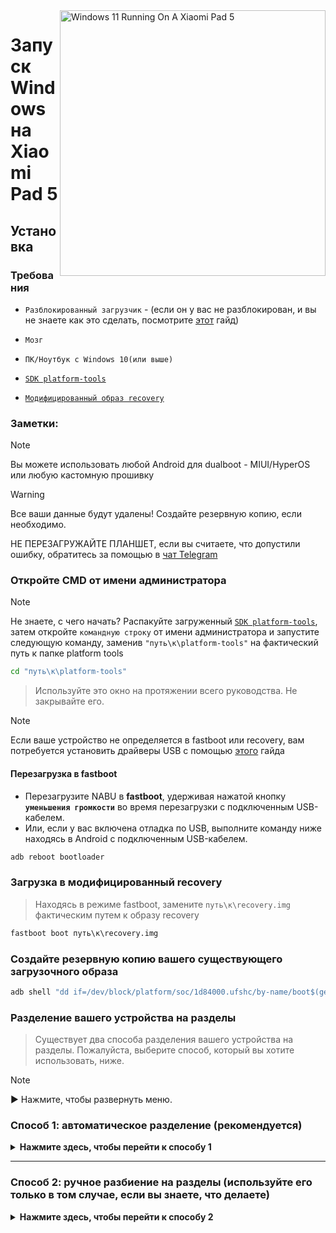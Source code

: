 <img align="right" src="https://raw.githubusercontent.com/erdilS/Port-Windows-11-Xiaomi-Pad-5/main/nabu.png" width="425" alt="Windows 11 Running On A Xiaomi Pad 5">

# Запуск Windows на Xiaomi Pad 5

## Установка

### Требования
- ```Разблокированный загрузчик``` - (если он у вас не разблокирован, и вы не знаете как это сделать, посмотрите [этот](unlock-bootloader-ru.md) гайд)

-  ```Мозг```

- ```ПК/Ноутбук c Windows 10(или выше)```

- [```SDK platform-tools```](https://developer.android.com/studio/releases/platform-tools)

- [```Модифицированный образ recovery```](https://github.com/erdilS/Port-Windows-11-Xiaomi-Pad-5/releases/download/1.0/recovery.img)

### Заметки:
> [!NOTE]
> Вы можете использовать любой Android для dualboot - MIUI/HyperOS или любую кастомную прошивку 

> [!WARNING]
> Все ваши данные будут удалены! Создайте резервную копию, если необходимо.
> 
> НЕ ПЕРЕЗАГРУЖАЙТЕ ПЛАНШЕТ, если вы считаете, что допустили ошибку, обратитесь за помощью в [чат Telegram](https://t.me/nabuwoa)

### Откройте CMD от имени администратора
> [!NOTE]
> Не знаете, с чего начать? Распакуйте загруженный [```SDK platform-tools```](https://developer.android.com/studio/releases/platform-tools), затем откройте ```командную строку``` от имени администратора и запустите следующую команду, заменив `"путь\к\platform-tools"` на фактический путь к папке platform tools
```cmd
cd "путь\к\platform-tools"
```
> Используйте это окно на протяжении всего руководства. Не закрывайте его.

> [!NOTE]
> Если ваше устройство не определяется в fastboot или recovery, вам потребуется установить драйверы USB с помощью [этого](troubleshooting-ru.md#device-is-not-recognized-in-fastboot-or-recovery) гайда

#### Перезагрузка в fastboot 
- Перезагрузите NABU в **fastboot**, удерживая нажатой кнопку **`уменьшения громкости`** во время перезагрузки с подключенным USB-кабелем.
- Или, если у вас включена отладка по USB, выполните команду ниже находясь в Android с подключенным USB-кабелем.
```cmd
adb reboot bootloader
```


### Загрузка в модифицированный recovery
> Находясь в режиме fastboot, замените `путь\к\recovery.img` фактическим путем к образу recovery
```cmd
fastboot boot путь\к\recovery.img
```

### Создайте резервную копию вашего существующего загрузочного образа
```cmd
adb shell "dd if=/dev/block/platform/soc/1d84000.ufshc/by-name/boot$(getprop ro.boot.slot_suffix) of=/tmp/normal_boot.img" && adb pull /tmp/normal_boot.img
```

### Разделение вашего устройства на разделы
> Существует два способа разделения вашего устройства на разделы. Пожалуйста, выберите способ, который вы хотите использовать, ниже.
 
> [!NOTE]
>
> ▶️ Нажмите, чтобы развернуть меню.

### Способ 1: автоматическое разделение (рекомендуется)

<details>
  <summary><strong>Нажмите здесь, чтобы перейти к способу 1</strong></summary> 

### Запустите скрипт разделения
> Замените **$** на объём памяти, который вы хотите выделить для Windows (не добавляйте ГБ, просто напишите число)
> 
> Если вас попросят запустить программу ещё раз, сделайте это
```cmd
adb shell partition $
```

### [Следующий шаг: получение root-доступа на вашем устройстве](/guide/Russian/2-rootguide-ru.md)

</details>

----

### Способ 2: ручное разбиение на разделы (используйте его только в том случае, если вы знаете, что делаете)

<details>
  <summary><strong>Нажмите здесь, чтобы перейти к способу 2</strong></summary>  

#### Отмонтируйте данные
> Игнорируйте возможные ошибки и продолжайте
```cmd
adb shell umount /dev/block/by-name/userdata
``` 

#### Изменение размера таблицы разделов
```cmd
adb shell sgdisk --resize-table 64 /dev/block/sda
```

### Подготовка к разбиению на разделы
```cmd
adb shell parted /dev/block/sda
``` 

#### Вывод текущей таблицы разделов
> Parted выведет список разделов, **userdata** должен быть последним в списке
```cmd
print
``` 

#### Удаление раздела userdata
> Замените **$** на номер раздела **userdata**, который должен быть равен **31**
```cmd
rm $
``` 

#### Восстановление пользовательских данных
> Замените **10,9 ГБ** на предыдущее начальное значение **userdata**, которое мы только что удалили
>
> Замените **70 ГБ** на конечное значение, которое вы хотите присвоить **userdata**. В этом примере доступное для использования пространство в Android составит 70 ГБ — 10,9 ГБ = **59 ГБ**
```cmd
mkpart userdata ext4 10,9 ГБ 70 ГБ
``` 

#### Создание раздела ESP
> Замените **70 ГБ** на конечное значение **userdata**
>
> Замените **70,3 ГБ** на значение, которое вы использовали ранее, добавив к нему **0,3 GB**
```cmd
mkpart esp fat32 70 ГБ 70,3 GB
``` 

#### Создание раздела Windows
> Замените **70,3 ГБ** на конечное значение **esp**
```cmd
mkpart win ntfs 70,3 ГБ -0 MB
``` 

#### Делаем ESP загрузочным
> Используйте `print`, чтобы увидеть все разделы. Замените "$" на номер раздела ESP, который должен быть **32**
```cmd
set $ esp on
``` 

#### Выход из parted
```cmd
quit
``` 

### Форматирование разделов Windows и ESP
> Убедитесь, что у **win** действительно номер раздела **33**, прокрутив вверх вывод команды `print`
```cmd
adb shell mkfs.ntfs -f /dev/block/sda33 -L WINNABU
``` 

> Убедитесь, что в **esp** действительно указан номер раздела **32** прокрутив до вывода команды `print`
```cmd
adb shell mkfs.fat -F32 -s1 /dev/block/sda32 -n ESPNABU
```

### Исправление GPT
> В противном случае Windows может заблокировать ваше устройство
```cmd
adb shell fix gpt
```

#### Перезагрузите свое устройство
> Чтобы проверить, продолжает ли Android запускаться
>
> Если нет, перезагрузите устройство в режиме восстановления и выполните сброс к заводским настройкам
```cmd
adb reboot
```

### [Следующий шаг: получение root-доступа на вашем устройстве](/guide/Russian/2-rootguide-ru.md)

----

</details>
